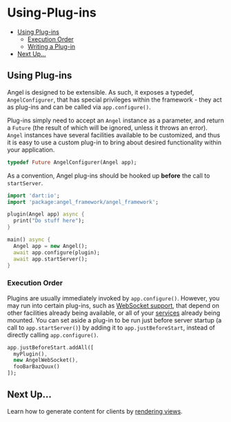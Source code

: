# Using-Plug-ins

* [Using Plug-ins](using-plug-ins.md#using-plug-ins)
  * [Execution Order](using-plug-ins.md#execution-order)
  * [Writing a Plug-in](https://github.com/angel-dart/angel/wiki/Writing-a-Plugin)
* [Next Up...](using-plug-ins.md#next-up)

## Using Plug-ins

Angel is designed to be extensible. As such, it exposes a typedef, `AngelConfigurer`, that has special privileges within the framework - they act as plug-ins and can be called via `app.configure()`.

Plug-ins simply need to accept an `Angel` instance as a parameter, and return a `Future` \(the result of which will be ignored, unless it throws an error\). `Angel` instances have several facilities available to be customized, and thus it is easy to use a custom plug-in to bring about desired functionality within your application.

```dart
typedef Future AngelConfigurer(Angel app);
```

As a convention, Angel plug-ins should be hooked up **before** the call to `startServer`.

```dart
import 'dart:io';
import 'package:angel_framework/angel_framework';

plugin(Angel app) async {
  print("Do stuff here");
}

main() async {
  Angel app = new Angel();
  await app.configure(plugin);
  await app.startServer();
}
```

### Execution Order

Plugins are usually immediately invoked by `app.configure()`. However, you may run into certain plug-ins, such as [WebSocket support](https://github.com/angel-dart/websocket), that depend on other facilities already being available, or all of your [services](../services/service-basics.md) already being mounted. You can set aside a plug-in to be run just before server startup \(a call to `app.startServer()`\) by adding it to `app.justBeforeStart`, instead of directly calling `app.configure()`.

```dart
app.justBeforeStart.addAll([
  myPlugin(),
  new AngelWebSocket(),
  fooBarBazQuux()
]);
```

## Next Up...

Learn how to generate content for clients by [rendering views](rendering-views.md).

